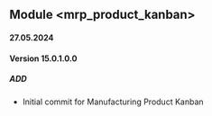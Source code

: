 ## Module <mrp_product_kanban>

#### 27.05.2024
#### Version 15.0.1.0.0
##### ADD
- Initial commit for Manufacturing Product Kanban
